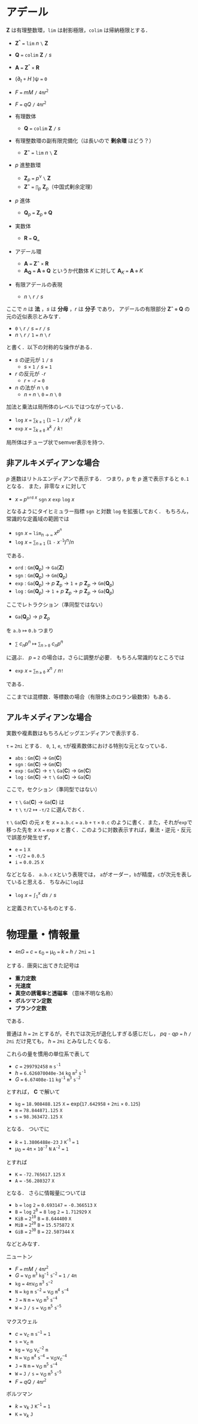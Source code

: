 # アデール

__Z__ は有理整数環，`lim` は射影極限，`colim` は帰納極限とする．

- __Z__<sup>^</sup> `=` `lim` _n_ `\` __Z__
- __Q__ `=` `colim` __Z__ `/` _s_
- __A__ `=` __Z__<sup>^</sup> `×` __R__

- (∂<sub>_t_</sub> `+` _H_ )ψ `=` `0`
- _F_ `=` _mM_ `/` `4π`_r_<sup>`2`</sup>
- _F_ `=` _qQ_ `/` `4π`_r_<sup>`2`</sup>

- 有理数体
  - __Q__ `=` `colim` __Z__ `/` _s_

- 有理整数環の副有限完備化（は長いので __剰余環__ はどう？）
  - __Zˆ__ `=` `lim` _n_ `\` __Z__

- _p_ 進整数環
  - __Z__<sub>_p_</sub> `=` _p_<sup>ν</sup> `\` __Z__
  - __Zˆ__ `=` `∏`<sub>_p_</sub> __Z__<sub>_p_</sub>（中国式剰余定理）

- _p_ 進体
  - __Q__<sub>_p_</sub> `=` __Z__<sub>_p_</sub> `⊗` __Q__

- 実数体
  - __R__ `=` __Q__<sub>`∞`</sub>

- アデール環
  - __A__ `=` __Zˆ__ `×`  __R__
  - __A<sub>Q</sub>__ `=` __A__ `⊗` __Q__ というか代数体 _K_ に対して __A__<sub>_K_</sub> `=` __A__ `⊗` _K_

- 有限アデールの表現
  - _n_ `\` _r_ `/` _s_

ここで _n_ は __法__ ，_s_ は __分母__ ，_r_ は __分子__ であり，
アデールの有限部分 __Zˆ__ `⊗` __Q__ の元の近似表示とみなす．

- `0` `\` _r_ `/` _s_ `=` _r_ `/` _s_
- _n_ `\` _r_ `/` `1` `=` _n_ `\` _r_

と書く．以下の対称的な操作がある．

- _s_ の逆元が `1` `/` _s_
  - _s_ `×` `1` `/` _s_ `=` `1`
- _r_ の反元が `-`_r_
  - _r_ `+` `-`_r_ `=` `0`
- _n_ の法が _n_ `\` `0`
  - _n_ `+` _n_ `\` `0` `=` _n_ `\` `0`

加法と乗法は局所体のレベルではつながっている．

  - `log` _x_ `=` `∑`<sub>_k_ `≥` `1`</sub> (`1` `−` `1` `/` _x_)<sup>_k_</sup> `/` _k_
  - `exp` _x_ `=` `∑`<sub>_k_ `≥` `0`</sub> _x_<sup>_k_</sup> `/` _k_`!`

局所体はチューブ状でsemver表示を持つ．

## 非アルキメディアンな場合
_p_ 進数はリトルエンディアンで表示する．
つまり，_p_ を _p_ 進で表示すると `0.1` となる．
また，非零な _x_ に対して

- _x_ `=` _p_<sup>`ord` _x_</sup> `sgn` _x_ `exp` `log` _x_

となるようにタイヒミュラー指標 `sgn` と対数 `log` を拡張しておく．
もちろん，常識的な定義域の範囲では
- `sgn` _x_ `=` `lim`<sub>_n_ → `∞`</sub> _x<sup>p<sup>n</sup></sup>_
- `log` _x_ `=` `∑`<sub>_n_ `≥` `1`</sub> (`1` `-` _x_<sup>`-1`</sup>)<sup>_n_</sup>/_n_

である．
- `ord` : `Gm`(__Q__<sub>_p_</sub>) → `Ga`(__Z__)
- `sgn` : `Gm`(__Q__<sub>_p_</sub>) → `Gm`(__Q__<sub>_p_</sub>)
- `exp` : `Ga`(__Q__<sub>_p_</sub>) → _p_ __Z__<sub>_p_</sub> → `1` + _p_ __Z__<sub>_p_</sub> → `Gm`(__Q__<sub>_p_</sub>)
- `log` : `Gm`(__Q__<sub>_p_</sub>) → `1` + _p_ __Z__<sub>_p_</sub> → _p_ __Z__<sub>_p_</sub> → `Ga`(__Q__<sub>_p_</sub>)

ここでレトラクション（準同型ではない）
- `Ga`(__Q__<sub>_p_</sub>) → _p_ __Z__<sub>_p_</sub>

を
`a.b` ↦ `0.b` つまり

- `∑` _c<sub>n</sub>p<sup>n</sup>_ ↦ `∑`<sub>_n_ `>` `0`</sub> _c<sub>n</sub>p<sup>n</sup>_

に選ぶ．
_p_ `=` `2` の場合は，さらに調整が必要．
もちろん常識的なところでは

- `exp` _x_ `=` `∑`<sub>n `≥` `0`</sub> _x<sup>n</sup>_ `/` _n_`!`

である．

ここまでは混標数．等標数の場合（有限体上のロラン級数体）もある．

## アルキメディアンな場合
実数や複素数はもちろんビッグエンディアンで表示する．

`τ` `=` `2πi` とする．
`0`, `1`, `e`, `τ`が複素数体における特別な元となっている．

- `abs` : `Gm`(__C__) → `Gm`(__C__)
- `sgn` : `Gm`(__C__) → `Gm`(__C__)
- `exp` : `Ga`(__C__) → `τ` `\` `Ga`(__C__) → `Gm`(__C__)
- `log` : `Gm`(__C__) → `τ` `\` `Ga`(__C__) → `Ga`(__C__)

ここで，セクション（準同型ではない）
- `τ` `\` `Ga`(__C__) → `Ga`(__C__)
は
- `τ` `\` `τ/2` ↦ `-τ/2`
に選んでおく．

`τ` `\` `Ga`(__C__) の元 _x_ を
_x_ `=` `a.b.c` `=` `a.b` `+` `τ` `×` `0.c`
のように書く．また，それが`exp`で移った先を
_x_ `X` `=` `exp` _x_
と書く．このように対数表示すれば，乗法・逆元・反元で誤差が発生せず，
- `e` `=` `1` `X`
- `-τ/2` `=` `0.0.5`
- `i` `=` `0.0.25` `X`

などとなる．
`a.b.c` `X`という表現では，
`a`がオーダー，`b`が精度，`c`が次元を表していると思える．
ちなみに`log`は
- `log` _x_ `=` `∫`<sub>`1`</sub><sup>_x_</sup> _ds_ `/` _s_

と定義されているものとする．

# 物理量・情報量

- `4π`_G_ `=` _c_ `=` ε<sub>0</sub> `=` μ<sub>0</sub> `=` _k_ `=` _h_ `/` `2πi` `=` `1`

とする．唐突に出てきた記号は
- __重力定数__
- __光速度__
- __真空の誘電率と透磁率__ （意味不明な名称）
- __ボルツマン定数__
- __プランク定数__

である．

普通は _h_ `=` `2π` とするが，それでは次元が退化しすぎる感じだし，
_pq_ - _qp_ `=` _h_ `/` `2πi` だけ見ても，
_h_ `=` `2πi` とみなしたくなる．

これらの量を慣用の単位系で表して
- _c_ `=` `299792458` `m` `s`<sup>`-1`</sup>
- _h_ `=` `6.626070040e-34` `kg` `m`<sup>`2`</sup> `s`<sup>`-1`</sup>
- _G_ `=` `6.67408e-11` `kg`<sup>`-1`</sup> `m`<sup>`3`</sup> `s`<sup>`-2`</sup>

とすれば， __C__ で解いて
- `kg` `=`  `18.908488.125` `X` `=` exp(`17.642958` `+` `2πi` `×` `0.125`)
- `m`  `=`  `78.844871.125` `X`
- `s`  `=`  `98.363472.125` `X`

となる．
ついでに
- _k_ `=` `1.3806488e-23` `J` `K`<sup>-1</sup> `=` `1`
- μ<sub>0</sub> `=` `4π` `×` `10`<sup>`-7`</sup> `N` `A`<sup>`-2`</sup> `=` `1`

とすれば
- `K`  `=` `-72.765617.125` `X`
- `A`  `=` `-56.280327` `X`

となる．
さらに情報量については
- `b` `=` `log` `2` `=` `0.693147` `=` `-0.366513` `X`
- `B` `=` `log` `2`<sup>`8`</sup> `=` `8` `log` `2` `=` `1.712929` `X`
- `KiB` `=` `2`<sup>`10`</sup> `B` `=` `8.644400` `X`
- `MiB` `=` `2`<sup>`20`</sup> `B` `=` `15.575872` `X`
- `GiB` `=` `2`<sup>`30`</sup> `B` `=` `22.507344` `X`

などとみなす．




ニュートン

- _F_ `=` _mM_ `/` `4π`_r_<sup>`2`</sup>
- _G_ `=` ν<sub>_G_</sub> `m`<sup>`3`</sup> `kg`<sup>`−1`</sup> `s`<sup>`−2`</sup> `=` `1` `/` `4π`
- `kg` `=` `4π`ν<sub>_G_</sub> `m`<sup>`3`</sup> `s`<sup>`−2`</sup>
- `N` `=` `kg` `m` `s`<sup>`−2`</sup> `=` ν<sub>_G_</sub> `m`<sup>`4`</sup> `s`<sup>`−4`</sup>
- `J` `=` `N` `m` `=` ν<sub>_G_</sub> `m`<sup>`5`</sup> `s`<sup>`−4`</sup>
- `W` `=` `J` `/` `s` `=` ν<sub>_G_</sub> `m`<sup>`5`</sup> `s`<sup>`−5`</sup>

マクスウェル

- _c_ `=` ν<sub>_c_</sub> `m` `s`<sup>`−1`</sup> `=` `1`
- `s` `=` ν<sub>_c_</sub> `m`
- `kg` `=` ν<sub>_G_</sub> ν<sub>_c_</sub><sup>`−2`</sup> `m`
- `N` `=` ν<sub>_G_</sub> `m`<sup>`4`</sup> `s`<sup>`−4`</sup> `=` ν<sub>_G_</sub>ν<sub>_c_</sub><sup>`−4`</sup>
- `J` `=` `N` `m` `=` ν<sub>_G_</sub> `m`<sup>`5`</sup> `s`<sup>`−4`</sup>
- `W` `=` `J` `/` `s` `=` ν<sub>_G_</sub> `m`<sup>`5`</sup> `s`<sup>`−5`</sup>
- _F_ `=` _qQ_ `/` `4π`_r_<sup>`2`</sup>

ボルツマン

- _k_ `=` ν<sub>_k_</sub> `J` `K`<sup>`−1`</sup> `=` `1`
- `K` `=` ν<sub>_k_</sub> `J`
